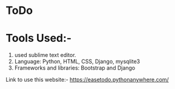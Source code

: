 # ToDo

# Tools Used:-

1. used sublime text editor.
2. Language: Python, HTML, CSS, Django, mysqlite3
3. Frameworks and libraries: Bootstrap and Django

Link to use this website:- https://easetodo.pythonanywhere.com/

